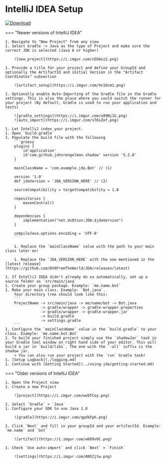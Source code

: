 # IntelliJ IDEA Setup

[ ![Download](https://img.shields.io/maven-central/v/net.dv8tion/JDA?color=blue) ](https://mvnrepository.com/artifact/net.dv8tion/JDA/latest)

=== "Newer versions of IntelliJ IDEA"

    1. Navigate to "New Project" from any view
    1. Select Gradle -> Java as the type of Project and make sure the correct JDK is selected (Java 8 or higher)

        ![new_project](https://i.imgur.com/cEOAzz2.png)

    1. Provide a title for your project and define your GroupId and optionally the ArtifactId and initial Version in the "Artifact Coordinates" subsection

        ![artifact_setup](https://i.imgur.com/Vn1Ocm1.png)

    1. Optionally enable Auto-Importing of the Gradle file in the Gradle settings. This is also the place where you could switch the runner for your project (By default, Gradle is used to run your application and tests)

        ![gradle_settings](https://i.imgur.com/a99Nj1G.png)
        ![auto_import](https://i.imgur.com/sT6sZof.png)

    1. Let IntelliJ index your project.
    1. Open `build.gradle`
    1. Populate the build file with the following
        ```groovy
        plugins {
            id'application'
            id'com.github.johnrengelman.shadow' version '5.2.0'
        }
        
        mainClassName = 'com.example.jda.Bot' // (1)
        
        version '1.0'
        def jdaVersion = 'JDA_VERSION_HERE' // (2)
        
        sourceCompatibility = targetCompatibility = 1.8
        
        repositories {
            mavenCentral()
        }
        
        dependencies {
            implementation("net.dv8tion:JDA:$jdaVersion")
        }
        
        compileJava.options.encoding = 'UTF-8'
        ```
    
        1. Replace the `mainClassName` value with the path to your main class later on! 

        1. Replace the `JDA_VERSION_HERE` with the one mentioned in the [latest release](https://github.com/DV8FromTheWorld/JDA/releases/latest)

    1. If IntelliJ IDEA didn't already do so automatically, set up a source folder as `src/main/java`
    1. Create your group package. Example: `me.name.bot`
    1. Make your main class. Example: `Bot.java`.
        Your directory tree should look like this:
        ```
        ProjectName -> src/main/java -> me/name/bot -> Bot.java
                    -> gradle/wrapper -> gradle-wrapper.properties
                    -> gradle/wrapper -> gradle-wrapper.jar
                    -> build.gradle
                    -> settings.gradle
        ```
    1. Configure the `mainClassName` value in the `build.gradle` to your class. Example: `me.name.bot.Bot`
    1. To build your finished project simply use the `shadowJar` task in your Gradle tool window on right hand side of your editor. This will build a jar in `build/libs`. The one with the `-all` suffix is the shadow jar.
        > You can also run your project with the `run` Gradle task!
    1. [Setup Logback](./logging.md)
    1. Continue with [Getting Started](../using-jda/getting-started.md)


=== "Older versions of IntelliJ IDEA"

    1. Open the Project view
    1. Create a new Project

        ![project](https://i.imgur.com/webTCoy.png)

    1. Select `Gradle` > `Java`
    1. Configure your SDK to use Java 1.8

        ![gradle](https://i.imgur.com/qpdkFph.png)

    1. Click `Next` and fill in your groupId and your artifactId. Example: `me.name` and `bot`

        ![artifact](https://i.imgur.com/wK89v0C.png)

    1. Check `Use auto-import` and click `Next` > `Finish`

        ![settings](https://i.imgur.com/ANSIjtw.png)
        
